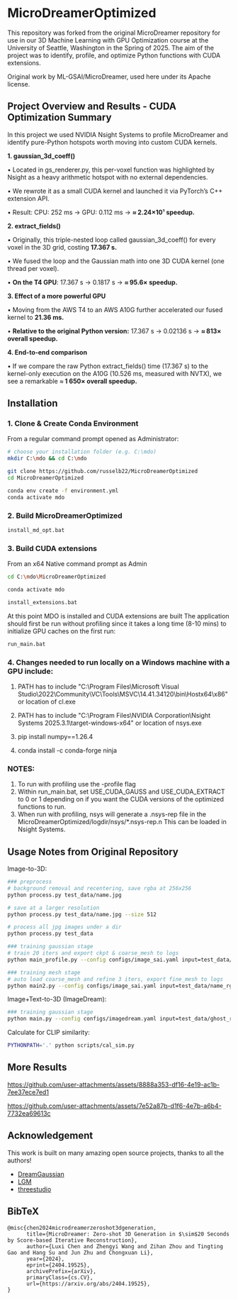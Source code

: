 # MicroDreamerOptimized
This repository was forked from the original MicroDreamer repository for use in our 3D Machine Learning with GPU Optimization course at the University of Seattle, Washington in the Spring of 2025. The aim of the project was to identify, profile, and optimize Python functions with CUDA extensions.

Original work by ML-GSAI/MicroDreamer, used here under its Apache license.

## Project Overview and Results - CUDA Optimization Summary
In this project we used NVIDIA Nsight Systems to profile MicroDreamer and identify pure-Python hotspots worth moving into custom CUDA kernels.

**1.	gaussian_3d_coeff()**

  •	Located in gs_renderer.py, this per-voxel function was highlighted by Nsight as a heavy arithmetic hotspot with no external dependencies.

  •	We rewrote it as a small CUDA kernel and launched it via PyTorch’s C++ extension API.

  •	Result: CPU: 252 ms → GPU: 0.112 ms → **≈ 2.24×10¹ speedup.**

 
**2.	extract_fields()**

  •	Originally, this triple-nested loop called gaussian_3d_coeff() for every voxel in the 3D grid, costing **17.367 s.**

  •	We fused the loop and the Gaussian math into one 3D CUDA kernel (one thread per voxel).
  
  •	**On the T4 GPU**: 17.367 s → 0.1817 s → **≈ 95.6× speedup.**

 
**3.	Effect of a more powerful GPU**

  •	Moving from the AWS T4 to an AWS A10G further accelerated our fused kernel to **21.36 ms.**

  •	**Relative to the original Python version:** 17.367 s → 0.02136 s → **≈ 813× overall speedup.**

 
**4.	End-to-end comparison**

  •	If we compare the raw Python extract_fields() time (17.367 s) to the kernel-only execution on the A10G (10.526 ms, measured with NVTX), we see a remarkable ≈ **1 650× overall speedup.**
  
## Installation
### 1. Clone & Create Conda Environment
From a regular command prompt opened as Administrator:
```bash
# choose your installation folder (e.g. C:\mdo)
mkdir C:\mdo && cd C:\mdo

git clone https://github.com/russelb22/MicroDreamerOptimized 
cd MicroDreamerOptimized

conda env create -f environment.yml
conda activate mdo
```
### 2. Build MicroDreamerOptimized
```bash
install_md_opt.bat
```

### 3. Build CUDA extensions 
From an x64 Native command prompt as Admin  
``` bash
cd C:\mdo\MicroDreamerOptimized

conda activate mdo

install_extensions.bat  
```

At this point MDO is installed and CUDA extensions are built
The application should first be run without profiling since it takes a long time (8-10 mins) to initialize GPU caches on the first run:
```bash
run_main.bat  
```

### 4. Changes needed to run locally on a Windows machine with a GPU include: 

1. PATH has to include "C:\Program Files\Microsoft Visual Studio\2022\Community\VC\Tools\MSVC\14.41.34120\bin\Hostx64\x86" or location of cl.exe

2. PATH has to include "C:\Program Files\NVIDIA Corporation\Nsight Systems 2025.3.1\target-windows-x64" or location of nsys.exe

3. pip install numpy==1.26.4 

4. conda install -c conda-forge ninja 

### NOTES:
1. To run with profiling use the -profile flag
2. Within run_main.bat, set USE_CUDA_GAUSS and USE_CUDA_EXTRACT to 0 or 1 depending on if you want the CUDA versions of the optimized functions to run.
3. When run with profiling, nsys will generate a .nsys-rep file in the MicroDreamerOptimized/logdir/nsys/*.nsys-rep.n This can be loaded in Nsight Systems.


## Usage Notes from Original Repository

Image-to-3D:

```bash
### preprocess
# background removal and recentering, save rgba at 256x256
python process.py test_data/name.jpg

# save at a larger resolution
python process.py test_data/name.jpg --size 512

# process all jpg images under a dir
python process.py test_data

### training gaussian stage
# train 20 iters and export ckpt & coarse_mesh to logs
python main_profile.py --config configs/image_sai.yaml input=test_data/name_rgba.png save_path=name_rgba

### training mesh stage
# auto load coarse_mesh and refine 3 iters, export fine_mesh to logs
python main2.py --config configs/image_sai.yaml input=test_data/name_rgba.png save_path=name_rgba
```

Image+Text-to-3D (ImageDream):

```bash
### training gaussian stage
python main.py --config configs/imagedream.yaml input=test_data/ghost_rgba.png prompt="a ghost eating hamburger" save_path=ghost_rgba
```

Calculate for CLIP similarity:
```bash
PYTHONPATH='.' python scripts/cal_sim.py
```

## More Results



https://github.com/user-attachments/assets/8888a353-df16-4e19-ac1b-7ee37ece7ed1




https://github.com/user-attachments/assets/7e52a87b-d1f6-4e7b-a6b4-7732ea69613c





## Acknowledgement

This work is built on many amazing open source projects, thanks to all the authors!

- [DreamGaussian](https://github.com/dreamgaussian/dreamgaussian)
- [LGM](https://github.com/3DTopia/LGM)
- [threestudio](https://github.com/threestudio-project/threestudio)


## BibTeX

```
@misc{chen2024microdreamerzeroshot3dgeneration,
      title={MicroDreamer: Zero-shot 3D Generation in $\sim$20 Seconds by Score-based Iterative Reconstruction}, 
      author={Luxi Chen and Zhengyi Wang and Zihan Zhou and Tingting Gao and Hang Su and Jun Zhu and Chongxuan Li},
      year={2024},
      eprint={2404.19525},
      archivePrefix={arXiv},
      primaryClass={cs.CV},
      url={https://arxiv.org/abs/2404.19525}, 
}
```
